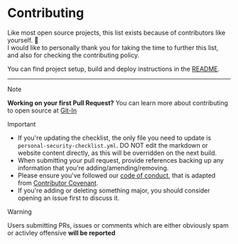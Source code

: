 # Contributing

Like most open source projects, this list exists because of contributors like yourself. 💖<br>
I would like to personally thank you for taking the time to further this list, and also for checking the contributing policy.

You can find project setup, build and deploy instructions in the [README](./README.md).

---

> [!NOTE]
> **Working on your first Pull Request?** You can learn more about contributing to open source at [Git-In](https://github.com/Lissy93/git-in)

> [!IMPORTANT]
> 
> - If you're updating the checklist, the only file you need to update is `personal-security-checklist.yml`. DO NOT edit the markdown or website content directly, as this will be overridden on the next build.
> - When submitting your pull request, provide references backing up any information that you're adding/amending/removing.
> - Please ensure you've followed our [code of conduct](/.github/CODE_OF_CONDUCT.md), that is adapted from [Contributor Covenant](https://www.contributor-covenant.org/).
> - If you're adding or deleting something major, you should consider opening an issue first to discuss it.

> [!WARNING]
> Users submitting PRs, issues or comments which are either obviously spam or activley offensive **will be reported**
